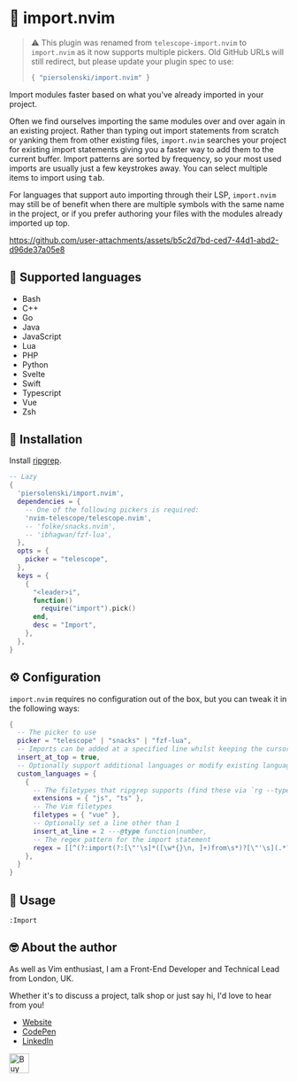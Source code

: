 # 🚢 import.nvim

> ⚠️ This plugin was renamed from `telescope-import.nvim` to `import.nvim` as it now supports multiple pickers. 
> Old GitHub URLs will still redirect, but please update your plugin spec to use:
> 
> ```lua
> { "piersolenski/import.nvim" }
> ```

Import modules faster based on what you've already imported in your project.

Often we find ourselves importing the same modules over and over again in an existing project. Rather than typing out import statements from scratch or yanking them from other existing files, `import.nvim` searches your project for existing import statements giving you a faster way to add them to the current buffer. Import patterns are sorted by frequency, so your most used imports are usually just a few keystrokes away. You can select multiple items to import using <kbd>tab</kbd>.

For languages that support auto importing through their LSP, `import.nvim` may still be of benefit when there are multiple symbols with the same name in the project, or if you prefer authoring your files with the modules already imported up top.

https://github.com/user-attachments/assets/b5c2d7bd-ced7-44d1-abd2-d96de37a05e8

## 🤖 Supported languages
- Bash
- C++
- Go
- Java
- JavaScript
- Lua
- PHP
- Python
- Svelte
- Swift
- Typescript
- Vue
- Zsh

## 🔩 Installation

Install [ripgrep](https://github.com/BurntSushi/ripgrep).

```lua
-- Lazy
{
  'piersolenski/import.nvim',
  dependencies = {
    -- One of the following pickers is required:
    'nvim-telescope/telescope.nvim',
	-- 'folke/snacks.nvim',
	-- 'ibhagwan/fzf-lua',
  },
  opts = {
	picker = "telescope",
  },
  keys = {
    {
      "<leader>i",
      function()
        require("import").pick()
      end,
      desc = "Import",
    },
  },
}
```

## ⚙️ Configuration

`import.nvim` requires no configuration out of the box, but you can tweak it in the following ways:

```lua
{
  -- The picker to use
  picker = "telescope" | "snacks" | "fzf-lua",
  -- Imports can be added at a specified line whilst keeping the cursor in place
  insert_at_top = true,
  -- Optionally support additional languages or modify existing languages...
  custom_languages = {
    {
      -- The filetypes that ripgrep supports (find these via `rg --type-list`)
      extensions = { "js", "ts" },
      -- The Vim filetypes
      filetypes = { "vue" },
      -- Optionally set a line other than 1
      insert_at_line = 2 ---@type function|number,
      -- The regex pattern for the import statement
      regex = [[^(?:import(?:[\"'\s]*([\w*{}\n, ]+)from\s*)?[\"'\s](.*?)[\"'\s].*)]],
    },
  }
}
```

## 🚀 Usage

```
:Import
```

## 🤓 About the author

As well as Vim enthusiast, I am a Front-End Developer and Technical Lead from London, UK.

Whether it's to discuss a project, talk shop or just say hi, I'd love to hear from you!

- [Website](https://www.piersolenski.com/)
- [CodePen](https://codepen.io/piers)
- [LinkedIn](https://www.linkedin.com/in/piersolenski/)

<a href='https://ko-fi.com/piersolenski' target='_blank'>
  <img height='36' style='border:0px;height:36px;' src='https://cdn.ko-fi.com/cdn/kofi1.png?v=3' border='0' alt='Buy Me a Coffee at ko-fi.com' />
</a>
